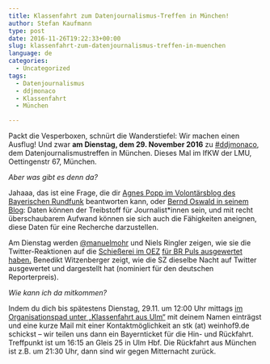 ```yaml
---
title: Klassenfahrt zum Datenjournalismus-Treffen in München!
author: Stefan Kaufmann
type: post
date: 2016-11-26T19:22:33+00:00
slug: klassenfahrt-zum-datenjournalismus-treffen-in-muenchen
language: de
categories:
  - Uncategorized
tags:
  - Datenjournalismus
  - ddjmonaco
  - Klassenfahrt
  - München

---
```

Packt die Vesperboxen, schnürt die Wanderstiefel: Wir machen einen Ausflug! Und zwar **am Dienstag, dem 29. November 2016** zu [#ddjmonaco][1], dem Datenjournalismustreffen in München. Dieses Mal im IfKW der LMU, Oettingenstr 67, München.

_Aber was gibt es denn da?_

Jahaaa, das ist eine Frage, die dir [Agnes Popp im Volontärsblog des Bayerischen Rundfunk][2] beantworten kann, oder [Bernd Oswald in seinem Blog][3]: Daten können der Treibstoff für Journalist*innen sein, und mit recht überschaubarem Aufwand können sie sich auch die Fähigkeiten aneignen, diese Daten für eine Recherche darzustellen.

Am Dienstag werden [@manuelmohr][4] und Niels Ringler zeigen, wie sie die Twitter-Reaktionen auf die [Schießerei im OEZ][5] [für BR Puls ausgewertet haben.][6] Benedikt Witzenberger zeigt, wie die SZ dieselbe Nacht auf Twitter ausgewertet und dargestellt hat (nominiert für den deutschen Reporterpreis).

_Wie kann ich da mitkommen?_

Indem du dich bis spätestens Dienstag, 29.11. um 12:00 Uhr mittags [im Organisationspad unter „Klassenfahrt aus Ulm“][7] mit deinem Namen einträgst und eine kurze Mail mit einer Kontaktmöglichkeit an stk (at) weinhof9.de schickst – wir teilen uns dann ein Bayernticket für die Hin- und Rückfahrt. Treffpunkt ist um 16:15 an Gleis 25 in Ulm Hbf. Die Rückfahrt aus München ist z.B. um 21:30 Uhr, dann sind wir gegen Mitternacht zurück.

 [1]: https://twitter.com/ddjmonaco
 [2]: http://blog.br.de/volos/2014/03/14/ddjmonaco-wenn-aus-codes-geschichten-werden/
 [3]: http://www.journalisten-training.de/aus-und-fortbildung/daten-treibstoff-fuer-muenchner-journalisten/
 [4]: https://twitter.com/manuelmohr
 [5]: https://de.wikipedia.org/wiki/Amoklauf_in_M%C3%BCnchen
 [6]: http://www.br.de/puls/themen/netz/4-dinge-die-wir-nach-der-amoknacht-ueber-twitter-gelernt-haben-100.html
 [7]: https://titanpad.com/3dMk3qbB2I

